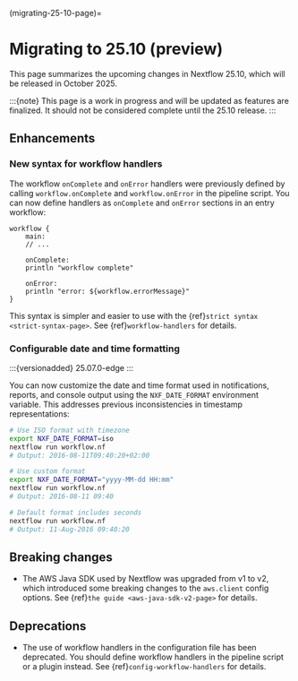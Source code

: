 (migrating-25-10-page)=

# Migrating to 25.10 (preview)

This page summarizes the upcoming changes in Nextflow 25.10, which will be released in October 2025.

:::{note}
This page is a work in progress and will be updated as features are finalized. It should not be considered complete until the 25.10 release.
:::

## Enhancements

<h3>New syntax for workflow handlers</h3>

The workflow `onComplete` and `onError` handlers were previously defined by calling `workflow.onComplete` and `workflow.onError` in the pipeline script. You can now define handlers as `onComplete` and `onError` sections in an entry workflow:

```nextflow
workflow {
    main:
    // ...

    onComplete:
    println "workflow complete"

    onError:
    println "error: ${workflow.errorMessage}"
}
```

This syntax is simpler and easier to use with the {ref}`strict syntax <strict-syntax-page>`. See {ref}`workflow-handlers` for details.

<h3>Configurable date and time formatting</h3>

:::{versionadded} 25.07.0-edge
:::

You can now customize the date and time format used in notifications, reports, and console output using the `NXF_DATE_FORMAT` environment variable. This addresses previous inconsistencies in timestamp representations:

```bash
# Use ISO format with timezone
export NXF_DATE_FORMAT=iso
nextflow run workflow.nf
# Output: 2016-08-11T09:40:20+02:00

# Use custom format  
export NXF_DATE_FORMAT="yyyy-MM-dd HH:mm"
nextflow run workflow.nf
# Output: 2016-08-11 09:40

# Default format includes seconds
nextflow run workflow.nf
# Output: 11-Aug-2016 09:40:20
```

## Breaking changes

- The AWS Java SDK used by Nextflow was upgraded from v1 to v2, which introduced some breaking changes to the `aws.client` config options. See {ref}`the guide <aws-java-sdk-v2-page>` for details.

## Deprecations

- The use of workflow handlers in the configuration file has been deprecated. You should define workflow handlers in the pipeline script or a plugin instead. See {ref}`config-workflow-handlers` for details.
